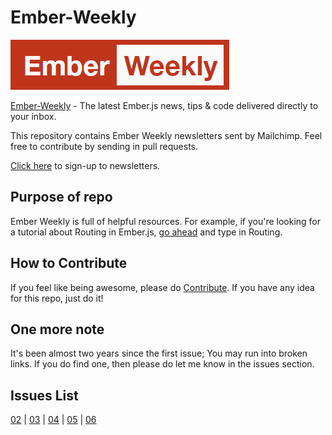 Ember-Weekly
===
![Ember-Weekly](https://github.com/Buda9/Ember-Weekly/blob/master/logo.png)

[Ember-Weekly](http://emberweekly.com/) - The latest Ember.js news, tips & code delivered directly to your inbox.

This repository contains Ember Weekly newsletters sent by Mailchimp. Feel free to contribute by sending in pull requests.

[Click here](http://emberweekly.com/) to sign-up to newsletters.

Purpose of repo
---
Ember Weekly is full of helpful resources. For example, if you're looking for a tutorial about Routing in Ember.js, [go ahead](https://github.com/Buda9/Ember-Weekly/search?utf8=%E2%9C%93&q=routing) and type in Routing.

How to Contribute
---
If you feel like being awesome, please do [Contribute](https://github.com/Buda9/Ember-Weekly/wiki/Contribution "Contribute"). If you have any idea for this repo, just do it!

One more note
---
It's been almost two years since the first issue; You may run into broken links. If you do find one, then please do let me know in the issues section.

Issues List
---
[02](https://github.com/Buda9/Ember-Weekly/blob/master/issues/ember-weekly-2.md) | [03](https://github.com/Buda9/Ember-Weekly/blob/master/issues/ember-weekly-3.md) | [04](https://github.com/Buda9/Ember-Weekly/blob/master/issues/ember-weekly-4.md) | [05](https://github.com/Buda9/Ember-Weekly/blob/master/issues/ember-weekly-5.md) | [06](https://github.com/Buda9/Ember-Weekly/blob/master/issues/ember-weekly-6.md)
